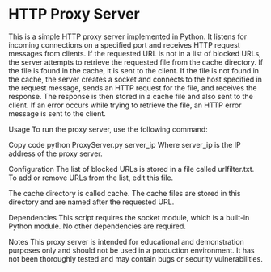 # HTTP Proxy Server
This is a simple HTTP proxy server implemented in Python. It listens for incoming connections on a specified port and receives HTTP request messages from clients. If the requested URL is not in a list of blocked URLs, the server attempts to retrieve the requested file from the cache directory. If the file is found in the cache, it is sent to the client. If the file is not found in the cache, the server creates a socket and connects to the host specified in the request message, sends an HTTP request for the file, and receives the response. The response is then stored in a cache file and also sent to the client. If an error occurs while trying to retrieve the file, an HTTP error message is sent to the client.

Usage
To run the proxy server, use the following command:

Copy code
python ProxyServer.py server_ip
Where server_ip is the IP address of the proxy server.

Configuration
The list of blocked URLs is stored in a file called urlfilter.txt. To add or remove URLs from the list, edit this file.

The cache directory is called cache. The cache files are stored in this directory and are named after the requested URL.

Dependencies
This script requires the socket module, which is a built-in Python module. No other dependencies are required.

Notes
This proxy server is intended for educational and demonstration purposes only and should not be used in a production environment. It has not been thoroughly tested and may contain bugs or security vulnerabilities.
